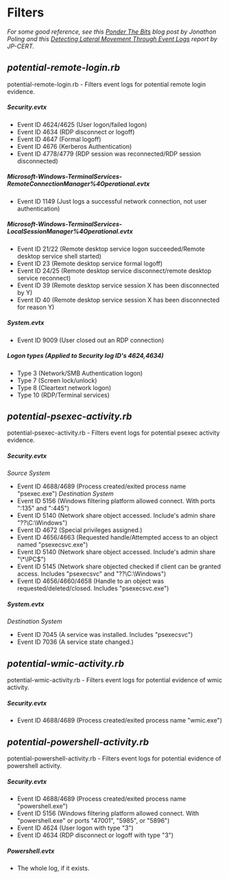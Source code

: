 # Filters

*For some good reference, see this [Ponder The Bits](https://ponderthebits.com/2018/02/windows-rdp-related-event-logs-identification-tracking-and-investigation/) blog post by Jonathon Poling and this [Detecting Lateral Movement Through Event Logs](https://www.jpcert.or.jp/english/pub/sr/20170612ac-ir_research_en.pdf) report by JP-CERT.*

## *potential-remote-login.rb*
potential-remote-login.rb - Filters event logs for potential remote login evidence.

##### Security.evtx
   * Event ID 4624/4625 (User logon/failed logon)
   * Event ID 4634 (RDP disconnect or logoff)
   * Event ID 4647 (Formal logoff)
   * Event ID 4676 (Kerberos Authentication)
   * Event ID 4778/4779 (RDP session was reconnected/RDP session disconnected)
##### Microsoft-Windows-TerminalServices-RemoteConnectionManager%4Operational.evtx
   * Event ID 1149 (Just logs a successful network connection, not user authentication)
##### Microsoft-Windows-TerminalServices-LocalSessionManager%4Operational.evtx
   * Event ID 21/22 (Remote desktop service logon succeeded/Remote desktop service shell started)
   * Event ID 23 (Remote desktop service formal logoff)
   * Event ID 24/25 (Remote desktop service disconnect/remote desktop service reconnect)
   * Event ID 39 (Remote desktop service session X has been disconnected by Y)
   * Event ID 40 (Remote desktop service session X has been disconnected for reason Y)
##### System.evtx
   * Event ID 9009 (User closed out an RDP connection)
##### Logon types (Applied to Security log ID's 4624,4634)
   * Type 3 (Network/SMB Authentication logon)
   * Type 7 (Screen lock/unlock)
   * Type 8 (Cleartext network logon)
   * Type 10 (RDP/Terminal services)

## *potential-psexec-activity.rb*
potential-psexec-activity.rb - Filters event logs for potential psexec activity evidence.

##### Security.evtx
*Source System*
   * Event ID 4688/4689 (Process created/exited process name "psexec.exe")
*Destination System*
   * Event ID 5156 (Windows filtering platform allowed connect. With ports ":135" and ":445")
   * Event ID 5140 (Network share object accessed. Include's admin share "\??\C:\Windows")
   * Event ID 4672 (Special privileges assigned.)
   * Event ID 4656/4663 (Requested handle/Attempted access to an object named "psexecsvc.exe")
   * Event ID 5140 (Network share object accessed. Include's admin share "\\*\IPC$")
   * Event ID 5145 (Network share objected checked if client can be granted access. Includes "psexecsvc" and "\??\C:\Windows")
   * Event ID 4656/4660/4658 (Handle to an object was requested/deleted/closed. Includes "psexecsvc.exe")
##### System.evtx
*Destination System*
   * Event ID 7045 (A service was installed. Includes "psexecsvc")
   * Event ID 7036 (A service state changed.)

## *potential-wmic-activity.rb*
potential-wmic-activity.rb - Filters event logs for potential evidence of wmic activity.

##### Security.evtx
   * Event ID 4688/4689 (Process created/exited process name "wmic.exe")

## *potential-powershell-activity.rb*
potential-powershell-activity.rb - Filters event logs for potential evidence of powershell activity.

##### Security.evtx
   * Event ID 4688/4689 (Process created/exited process name "powershell.exe")
   * Event ID 5156 (Windows filtering platform allowed connect. With "powershell.exe" or ports "47001",  "5985", or "5896")
   * Event ID 4624 (User logon with type "3")
   * Event ID 4634 (RDP disconnect or logoff with type "3")

##### Powershell.evtx
   * The whole log, if it exists.
